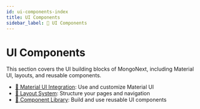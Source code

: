 ```yaml
---
id: ui-components-index
title: UI Components
sidebar_label: 🎨 UI Components
---
```


# UI Components

This section covers the UI building blocks of MongoNext, including Material UI, layouts, and reusable components.

- [📓 Material UI Integration](material-ui.md): Use and customize Material UI
- [📓 Layout System](layout-system.md): Structure your pages and navigation
- [📓 Component Library](component-library.md): Build and use reusable UI components 